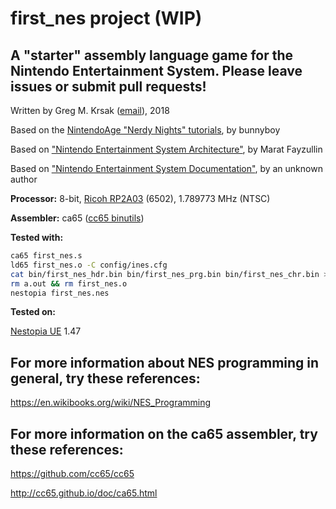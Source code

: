 first_nes project (WIP)
=================


A "starter" assembly language game for the Nintendo Entertainment System.
Please leave issues or submit pull requests!
-------------------------------------------------------------------------


Written by Greg M. Krsak ([email](mailto:greg.krsak@gmail.com)), 2018

Based on the [NintendoAge "Nerdy Nights" tutorials](http://nintendoage.com/forum/messageview.cfm?catid=22&threadid=7155), by bunnyboy

Based on ["Nintendo Entertainment System Architecture"](http://fms.komkon.org/EMUL8/NES.html), by Marat Fayzullin
 
Based on ["Nintendo Entertainment System Documentation"](https://emu-docs.org/NES/nestech.txt), by an unknown author

**Processor:** 8-bit, [Ricoh RP2A03](https://en.wikipedia.org/wiki/Ricoh_2A03) (6502), 1.789773 MHz (NTSC)

**Assembler:** ca65 ([cc65 binutils](https://github.com/cc65/cc65))

**Tested with:**

```bash
ca65 first_nes.s
ld65 first_nes.o -C config/ines.cfg
cat bin/first_nes_hdr.bin bin/first_nes_prg.bin bin/first_nes_chr.bin > first_nes.nes
rm a.out && rm first_nes.o
nestopia first_nes.nes
```

**Tested on:**

[Nestopia UE](http://0ldsk00l.ca/nestopia/) 1.47


For more information about NES programming in general, try these references:
-----------------------------------------------------------------------------------------------------------------

https://en.wikibooks.org/wiki/NES_Programming

For more information on the ca65 assembler, try these references:
------------------------------------------------------------------------------------------------------

https://github.com/cc65/cc65

http://cc65.github.io/doc/ca65.html
